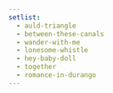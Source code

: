 ```yaml
---
setlist:
  - auld-triangle
  - between-these-canals
  - wander-with-me
  - lonesome-whistle
  - hey-baby-doll
  - together
  - romance-in-durango
---
```

